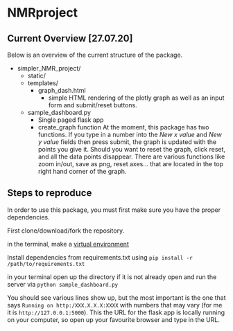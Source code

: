 # NMRproject

## Current Overview [27.07.20]
Below is an overview of the current structure of the package.

- simpler_NMR_project/
  - static/
  - templates/
    - graph_dash.html
      - simple HTML rendering of the plotly graph as well as an input form and submit/reset buttons.
  - sample_dashboard.py
    - Single paged flask app
    - create_graph function
At the moment, this package has two functions.
If you type in a number into the _New x value_ and _New y value_ fields then press submit, the graph is updated with the points you give it. Should you want to reset the graph, click reset, and all the data points disappear.
There are various functions like zoom in/out, save as png, reset axes... that are located in the top right hand corner of the graph. 

## Steps to reproduce

In order to use this package, you must first make sure you have the proper dependencies.


First clone/download/fork the repository.


in the terminal, make a [virtual environment](https://docs.python.org/3/library/venv.html)


Install dependencies from requirements.txt using
`pip install -r /path/to/requirements.txt`

in your terminal open up the directory if it is not already open and run the server via `python sample_dashboard.py`

You should see various lines show up, but the most important is the one that says
`Running on http:/XXX.X.X.X:XXXX` with numbers that may vary (for me it is `http://127.0.0.1:5000`). This the URL for the flask app is locally running on your computer, so open up your favourite browser and type in the URL.
